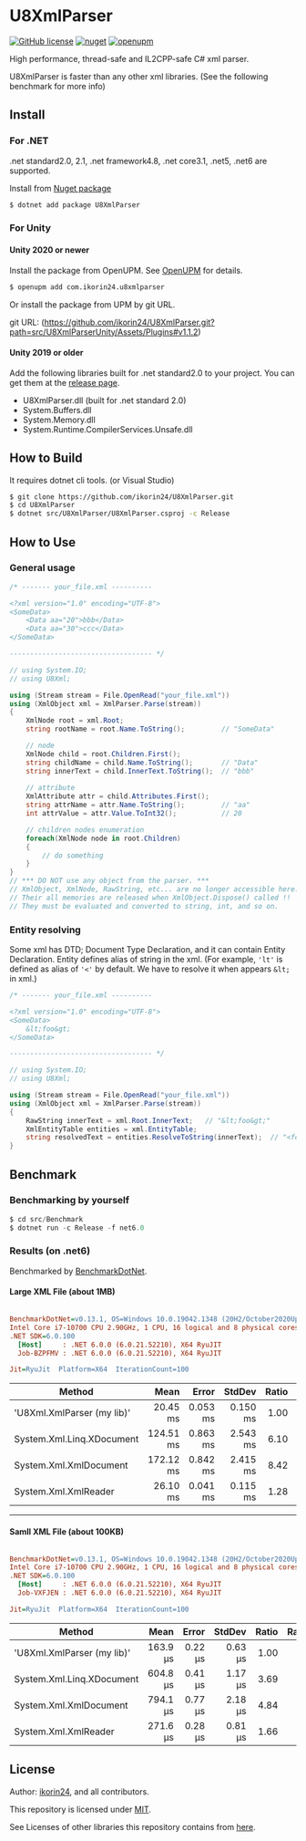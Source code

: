 # U8XmlParser

[![GitHub license](https://img.shields.io/github/license/ikorin24/U8XmlParser?color=FF8821)](https://github.com/ikorin24/U8XmlParser/blob/master/LICENSE)
[![nuget](https://img.shields.io/badge/nuget-v1.1.2-FF8821)](https://www.nuget.org/packages/U8XmlParser)
[![openupm](https://img.shields.io/npm/v/com.ikorin24.u8xmlparser?label=openupm&registry_uri=https://package.openupm.com)](https://openupm.com/packages/com.ikorin24.u8xmlparser/)

High performance, thread-safe and IL2CPP-safe C# xml parser.

U8XmlParser is faster than any other xml libraries. (See the following benchmark for more info)

## Install

### For .NET

.net standard2.0, 2.1, .net framework4.8, .net core3.1, .net5, .net6 are supported.

Install from [Nuget package](https://www.nuget.org/packages/U8XmlParser/)

```sh
$ dotnet add package U8XmlParser
```

### For Unity

#### **Unity 2020 or newer**

Install the package from OpenUPM.
See [OpenUPM](https://openupm.com/packages/com.ikorin24.u8xmlparser/) for details.

```sh
$ openupm add com.ikorin24.u8xmlparser
```

Or install the package from UPM by git URL.

git URL: (https://github.com/ikorin24/U8XmlParser.git?path=src/U8XmlParserUnity/Assets/Plugins#v1.1.2)

#### **Unity 2019 or older**

Add the following libraries built for .net standard2.0 to your project.
You can get them at the [release page](https://github.com/ikorin24/U8XmlParser/releases).

- U8XmlParser.dll (built for .net standard 2.0)
- System.Buffers.dll
- System.Memory.dll
- System.Runtime.CompilerServices.Unsafe.dll

## How to Build

It requires dotnet cli tools. (or Visual Studio)

```sh
$ git clone https://github.com/ikorin24/U8XmlParser.git
$ cd U8XmlParser
$ dotnet src/U8XmlParser/U8XmlParser.csproj -c Release
```

## How to Use

### General usage

```cs
/* ------- your_file.xml ----------

<?xml version="1.0" encoding="UTF-8">
<SomeData>
    <Data aa="20">bbb</Data>
    <Data aa="30">ccc</Data>
</SomeData>

----------------------------------- */

// using System.IO;
// using U8Xml;

using (Stream stream = File.OpenRead("your_file.xml"))
using (XmlObject xml = XmlParser.Parse(stream))
{
    XmlNode root = xml.Root;
    string rootName = root.Name.ToString();         // "SomeData"

    // node
    XmlNode child = root.Children.First();
    string childName = child.Name.ToString();       // "Data"
    string innerText = child.InnerText.ToString();  // "bbb"
    
    // attribute
    XmlAttribute attr = child.Attributes.First();
    string attrName = attr.Name.ToString();         // "aa"
    int attrValue = attr.Value.ToInt32();           // 20

    // children nodes enumeration
    foreach(XmlNode node in root.Children)
    {
        // do something
    }
}
// *** DO NOT use any object from the parser. ***
// XmlObject, XmlNode, RawString, etc... are no longer accessible here.
// Their all memories are released when XmlObject.Dispose() called !!
// They must be evaluated and converted to string, int, and so on.
```

### Entity resolving

Some xml has DTD; Document Type Declaration, and it can contain Entity Declaration. Entity defines alias of string in the xml. (For example, `'lt'` is defined as alias of `'<'` by default. We have to resolve it when  appears `&lt;` in xml.)

```cs
/* ------- your_file.xml ----------

<?xml version="1.0" encoding="UTF-8">
<SomeData>
    &lt;foo&gt;
</SomeData>

----------------------------------- */

// using System.IO;
// using U8Xml;

using (Stream stream = File.OpenRead("your_file.xml"))
using (XmlObject xml = XmlParser.Parse(stream))
{
    RawString innerText = xml.Root.InnerText;   // "&lt;foo&gt;"
    XmlEntityTable entities = xml.EntityTable;
    string resolvedText = entities.ResolveToString(innerText);  // "<foo>"
}
```

## Benchmark

### Benchmarking by yourself

```cs
$ cd src/Benchmark
$ dotnet run -c Release -f net6.0
```

### Results (on .net6)

Benchmarked by [BenchmarkDotNet](https://github.com/dotnet/BenchmarkDotNet).

#### Large XML File (about 1MB)

``` ini

BenchmarkDotNet=v0.13.1, OS=Windows 10.0.19042.1348 (20H2/October2020Update)
Intel Core i7-10700 CPU 2.90GHz, 1 CPU, 16 logical and 8 physical cores
.NET SDK=6.0.100
  [Host]     : .NET 6.0.0 (6.0.21.52210), X64 RyuJIT
  Job-BZPFMV : .NET 6.0.0 (6.0.21.52210), X64 RyuJIT

Jit=RyuJit  Platform=X64  IterationCount=100  

```
|                     Method |      Mean |    Error |   StdDev | Ratio | RatioSD |      Gen 0 |     Gen 1 |     Gen 2 |    Allocated |
|--------------------------- |----------:|---------:|---------:|------:|--------:|-----------:|----------:|----------:|-------------:|
| &#39;U8Xml.XmlParser (my lib)&#39; |  20.45 ms | 0.053 ms | 0.150 ms |  1.00 |    0.00 |          - |         - |         - |         90 B |
|  System.Xml.Linq.XDocument | 124.51 ms | 0.863 ms | 2.543 ms |  6.10 |    0.13 |  7200.0000 | 4000.0000 | 1200.0000 | 51,899,029 B |
|     System.Xml.XmlDocument | 172.12 ms | 0.842 ms | 2.415 ms |  8.42 |    0.15 | 10000.0000 | 5333.3333 | 1666.6667 | 76,710,869 B |
|       System.Xml.XmlReader |  26.10 ms | 0.041 ms | 0.115 ms |  1.28 |    0.01 |          - |         - |         - |    132,726 B |

---

#### Samll XML File (about 100KB)

``` ini

BenchmarkDotNet=v0.13.1, OS=Windows 10.0.19042.1348 (20H2/October2020Update)
Intel Core i7-10700 CPU 2.90GHz, 1 CPU, 16 logical and 8 physical cores
.NET SDK=6.0.100
  [Host]     : .NET 6.0.0 (6.0.21.52210), X64 RyuJIT
  Job-VXFJEN : .NET 6.0.0 (6.0.21.52210), X64 RyuJIT

Jit=RyuJit  Platform=X64  IterationCount=100  

```
|                     Method |     Mean |   Error |  StdDev | Ratio | RatioSD |   Gen 0 |   Gen 1 | Allocated |
|--------------------------- |---------:|--------:|--------:|------:|--------:|--------:|--------:|----------:|
| &#39;U8Xml.XmlParser (my lib)&#39; | 163.9 μs | 0.22 μs | 0.63 μs |  1.00 |    0.00 |       - |       - |      64 B |
|  System.Xml.Linq.XDocument | 604.8 μs | 0.41 μs | 1.17 μs |  3.69 |    0.02 | 64.4531 | 13.6719 | 546,186 B |
|     System.Xml.XmlDocument | 794.1 μs | 0.77 μs | 2.18 μs |  4.84 |    0.02 | 94.7266 | 46.8750 | 796,905 B |
|       System.Xml.XmlReader | 271.6 μs | 0.28 μs | 0.81 μs |  1.66 |    0.01 |  3.4180 |       - |  29,352 B |



## License

Author: [ikorin24](https://github.com/ikorin24), and all contributors.

This repository is licensed under [MIT](https://github.com/ikorin24/U8XmlParser/blob/master/LICENSE).

See Licenses of other libraries this repository contains from [here](https://github.com/ikorin24/U8XmlParser/blob/master/NOTICE.md).

